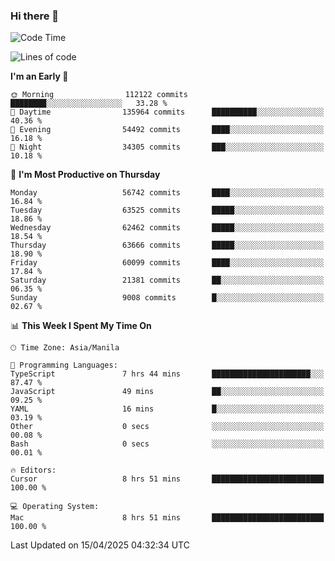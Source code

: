 ### Hi there 👋

<!--START_SECTION:waka-->
![Code Time](http://img.shields.io/badge/Code%20Time-5%2C997%20hrs%2022%20mins-blue)

![Lines of code](https://img.shields.io/badge/From%20Hello%20World%20I%27ve%20Written-124.6%20million%20lines%20of%20code-blue)

**I'm an Early 🐤** 

```text
🌞 Morning                112122 commits      ████████░░░░░░░░░░░░░░░░░   33.28 % 
🌆 Daytime                135964 commits      ██████████░░░░░░░░░░░░░░░   40.36 % 
🌃 Evening                54492 commits       ████░░░░░░░░░░░░░░░░░░░░░   16.18 % 
🌙 Night                  34305 commits       ███░░░░░░░░░░░░░░░░░░░░░░   10.18 % 
```
📅 **I'm Most Productive on Thursday** 

```text
Monday                   56742 commits       ████░░░░░░░░░░░░░░░░░░░░░   16.84 % 
Tuesday                  63525 commits       █████░░░░░░░░░░░░░░░░░░░░   18.86 % 
Wednesday                62462 commits       █████░░░░░░░░░░░░░░░░░░░░   18.54 % 
Thursday                 63666 commits       █████░░░░░░░░░░░░░░░░░░░░   18.90 % 
Friday                   60099 commits       ████░░░░░░░░░░░░░░░░░░░░░   17.84 % 
Saturday                 21381 commits       ██░░░░░░░░░░░░░░░░░░░░░░░   06.35 % 
Sunday                   9008 commits        █░░░░░░░░░░░░░░░░░░░░░░░░   02.67 % 
```


📊 **This Week I Spent My Time On** 

```text
🕑︎ Time Zone: Asia/Manila

💬 Programming Languages: 
TypeScript               7 hrs 44 mins       ██████████████████████░░░   87.47 % 
JavaScript               49 mins             ██░░░░░░░░░░░░░░░░░░░░░░░   09.25 % 
YAML                     16 mins             █░░░░░░░░░░░░░░░░░░░░░░░░   03.19 % 
Other                    0 secs              ░░░░░░░░░░░░░░░░░░░░░░░░░   00.08 % 
Bash                     0 secs              ░░░░░░░░░░░░░░░░░░░░░░░░░   00.01 % 

🔥 Editors: 
Cursor                   8 hrs 51 mins       █████████████████████████   100.00 % 

💻 Operating System: 
Mac                      8 hrs 51 mins       █████████████████████████   100.00 % 
```


 Last Updated on 15/04/2025 04:32:34 UTC
<!--END_SECTION:waka-->


<!--
**rad182/rad182** is a ✨ _special_ ✨ repository because its `README.md` (this file) appears on your GitHub profile.

Here are some ideas to get you started:

- 🔭 I’m currently working on ...
- 🌱 I’m currently learning ...
- 👯 I’m looking to collaborate on ...
- 🤔 I’m looking for help with ...
- 💬 Ask me about ...
- 📫 How to reach me: ...
- 😄 Pronouns: ...
- ⚡ Fun fact: ...
-->
